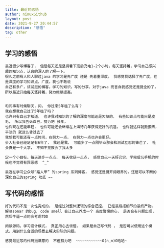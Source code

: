 ```yaml
---
title: 最近的感悟
author: ninuxGithub
layout: post
date: 2021-9-27 20:44:57
description: "感悟"
tag: other
---
```


## 学习的感悟
	最近很少写博客了， 但是每天还是坚持着下班后充电1~2个小时，每天坚持着，学习自己感兴趣的知识点，认真的深入的了解一下。
	很久之前有人和人聊过java 的学习是先广度 还是 先着重深度。 我感觉我选择了先广度，在是深度的学习知识点。广度，我也不敢说
	自己有多广，试试逛的博客，学习的知识，写的分享，对于java 而言自我感觉还是挺全的了，所以最近开始每天坚持着，努力继续提高。
	

	和同事有时候聊天，问， 你过来5年槛了么有？  
	我在想我自己过了5年槛了吗？
	也许只有自己才知道， 也许我对知识的了解的深度可能还是欠缺的， 有些知识点可能只是皮毛， 所以我告诉自己，努力吧 骚年，
	也许现在还能年轻， 也许可能还会继续在上海待几年获得更好的机遇， 也许就这样就搬搬砖，平淡的 就这么昏过去了
	我想我可能还有一点时间，在努力一点， 在努力一点也许会更好。
	步入社会已经足足有6年了， 我还是我， 可能少了一点刚毕业那会和测试互怼的锋芒了， 社会真是一个大学， 不知不觉教会了我太多

	定一个小目标，每天进步一点点， 每天收获一点点， 感觉自己一天好充实，学完后玩手机的时候也不觉得有罪恶感  ^_^

	最近在学习公众号“路人甲” 的spring 系列博客， 感觉还是挺开阔眼界的，还是可以不断的深化自己的spring 功底 ~~



## 写代码的感悟
	好的代码不是一次性完成的， 是经过对整体逻辑的综合把控， 已经最后抠细节的最终产物。
	解决sonar 的bug, code smell 会让自己养成一个 高度警惕的心， 是否会有问题出现，然后牛逼一点的会考虑TDD

	阅读源码，学习设计模式， 真正用心去领悟， 如果是自己写代码 ， 是否可以使用这个模式，用到什么合适的场景去解决实际的问题。

	感觉最近写的代码挺满意的  不但努力吧  ~~~~~~~~~~~~O(∩_∩)O哈哈~


